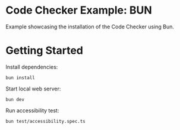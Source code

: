# Code Checker Example: BUN
Example showcasing the installation of the Code Checker using Bun.

# Getting Started

Install dependencies:
```
bun install
```

Start local web server:
```
bun dev
```

Run accessibility test:
```
bun test/accessibility.spec.ts
```


